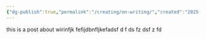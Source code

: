 ```yaml
---
{"dg-publish":true,"permalink":"/creating/on-writing/","created":"2025-07-15T14:21:58.377+03:00","updated":"2025-07-15T14:22:33.193+03:00"}
---
```


this is a post about wirinfjk
fefijdbnfljkefadsf
d
f
ds
fz
dsf
z
fd